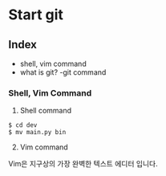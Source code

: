 # Start git

## Index

- shell, vim command
- what is git?
-git command

### Shell, Vim Command

1. Shell command

```shell
$ cd dev
$ mv main.py bin
```

2. Vim command

Vim은 지구상의 가장 완벽한 텍스트 에디터 입니다.

